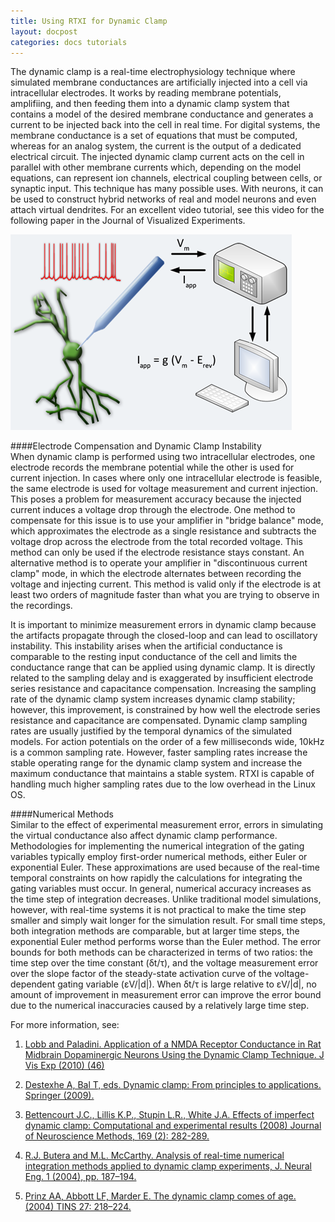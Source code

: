 ```yaml
---
title: Using RTXI for Dynamic Clamp
layout: docpost
categories: docs tutorials
---
```

The dynamic clamp is a real-time electrophysiology technique where simulated membrane conductances are artificially injected into a cell via intracellular electrodes. It works by reading membrane potentials, amplifiing, and then feeding them into a dynamic clamp system that contains a model of the desired membrane conductance and generates a current to be injected back into the cell in real time. For digital systems, the membrane conductance is a set of equations that must be computed, whereas for an analog system, the current is the output of a dedicated electrical circuit. The injected dynamic clamp current acts on the cell in parallel with other membrane currents which, depending on the model equations, can represent ion channels, electrical coupling between cells, or synaptic input. This technique has many possible uses. With neurons, it can be used to construct hybrid networks of real and model neurons and even attach virtual dendrites. For an excellent video tutorial, see this video for the following paper in the Journal of Visualized Experiments.  

![Dynamic Clamp Figure](/assets/img/dclamp.png)  

####Electrode Compensation and Dynamic Clamp Instability  
When dynamic clamp is performed using two intracellular electrodes, one electrode records the membrane potential while the other is used for current injection. In cases where only one intracellular electrode is feasible, the same electrode is used for voltage measurement and current injection. This poses a problem for measurement accuracy because the injected current induces a voltage drop through the electrode. One method to compensate for this issue is to use your amplifier in "bridge balance" mode, which approximates the electrode as a single resistance and subtracts the voltage drop across the electrode from the total recorded voltage. This method can only be used if the electrode resistance stays constant. An alternative method is to operate your amplifier in "discontinuous current clamp" mode, in which the electrode alternates between recording the voltage and injecting current. This method is valid only if the electrode is at least two orders of magnitude faster than what you are trying to observe in the recordings.  

It is important to minimize measurement errors in dynamic clamp because the artifacts propagate through the closed-loop and can lead to oscillatory instability. This instability arises when the artificial conductance is comparable to the resting input conductance of the cell and limits the conductance range that can be applied using dynamic clamp. It is directly related to the sampling delay and is exaggerated by insufficient electrode series resistance and capacitance compensation. Increasing the sampling rate of the dynamic clamp system increases dynamic clamp stability; however, this improvement, is constrained by how well the electrode series resistance and capacitance are compensated. Dynamic clamp sampling rates are usually justified by the temporal dynamics of the simulated models. For action potentials on the order of a few milliseconds wide, 10kHz is a common sampling rate. However, faster sampling rates increase the stable operating range for the dynamic clamp system and increase the maximum conductance that maintains a stable system. RTXI is capable of handling much higher sampling rates due to the low overhead in the Linux OS.  

####Numerical Methods  
Similar to the effect of experimental measurement error, errors in simulating the virtual conductance also affect dynamic clamp performance. Methodologies for implementing the numerical integration of the gating variables typically employ first-order numerical methods, either Euler or exponential Euler. These approximations are used because of the real-time temporal constraints on how rapidly the calculations for integrating the gating variables must occur. In general, numerical accuracy increases as the time step of integration decreases. Unlike traditional model simulations, however, with real-time systems it is not practical to make the time step smaller and simply wait longer for the simulation result. For small time steps, both integration methods are comparable, but at larger time steps, the exponential Euler method performs worse than the Euler method. The error bounds for both methods can be characterized in terms of two ratios: the time step over the time constant (δt/τ), and the voltage measurement error over the slope factor of the steady-state activation curve of the voltage-dependent gating variable (εV/|d|). When δt/τ is large relative to εV/|d|, no amount of improvement in measurement error can improve the error bound due to the numerical inaccuracies caused by a relatively large time step.  

For more information, see:   

1. [Lobb and Paladini. Application of a NMDA Receptor Conductance in Rat Midbrain Dopaminergic Neurons Using the Dynamic Clamp Technique. J Vis Exp (2010) (46)](http://dx.doi.org/10.3791/2275)   

2. [Destexhe A, Bal T, eds. Dynamic clamp: From principles to applications. Springer (2009).](http://www.springer.com/biomed/neuroscience/book/978-0-387-89278-8)  

3. [Bettencourt J.C., Lillis K.P., Stupin L.R., White J.A. Effects of imperfect dynamic clamp: Computational and experimental results (2008) Journal of Neuroscience Methods, 169 (2): 282-289.](http://dx.doi.org/10.1016/j.jneumeth.2007.10.009)  

4. [R.J. Butera and M.L. McCarthy. Analysis of real-time numerical integration methods applied to dynamic clamp experiments, J. Neural Eng. 1 (2004), pp. 187–194.](http://dx.doi.org/10.1088/1741-2560%2F1%2F4%2F001)  

5. [Prinz AA, Abbott LF, Marder E. The dynamic clamp comes of age. (2004) TINS 27: 218–224.](http://dx.doi.org/10.1016/j.tins.2004.02.004)  

